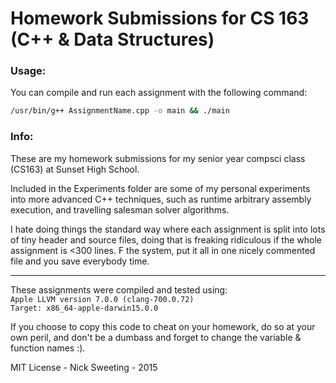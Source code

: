 # Homework Submissions for CS 163 (C++ & Data Structures)

### Usage:

You can compile and run each assignment with the following command:  

```bash
/usr/bin/g++ AssignmentName.cpp -o main && ./main
```

### Info:

These are my homework submissions for my senior year compsci class (CS163) at Sunset High School.  
  
Included in the Experiments folder are some of my personal experiments into more advanced C++ techniques, such as
runtime arbitrary assembly execution, and travelling salesman solver algorithms.

I hate doing things the standard way where each assignment is split into lots of tiny header and source files, doing that is
freaking ridiculous if the whole assignment is <300 lines.  F the system, put it all in one nicely commented file
and you save everybody time.

---------------------------------------------------------
These assignments were compiled and tested using:  
`Apple LLVM version 7.0.0 (clang-700.0.72)`  
`Target: x86_64-apple-darwin15.0.0`

If you choose to copy this code to cheat on your homework, do so at your own peril, and don't be a dumbass and forget to change the variable & function names :).

MIT License - Nick Sweeting - 2015
